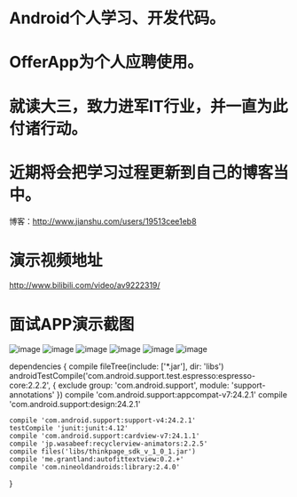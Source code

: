 # Android个人学习、开发代码。
# OfferApp为个人应聘使用。
# 就读大三，致力进军IT行业，并一直为此付诸行动。
# 近期将会把学习过程更新到自己的博客当中。
博客：http://www.jianshu.com/users/19513cee1eb8
# 演示视频地址 
http://www.bilibili.com/video/av9222319/
# 面试APP演示截图

![image](https://github.com/JayKuzzi/Android/blob/master/OfferApp/app/appshot/主页.png)
![image](https://github.com/JayKuzzi/Android/blob/master/OfferApp/app/appshot/侧滑.png)
![image](https://github.com/JayKuzzi/Android/blob/master/OfferApp/app/appshot/功能.png)
![image](https://github.com/JayKuzzi/Android/blob/master/OfferApp/app/appshot/项目.png)
![image](https://github.com/JayKuzzi/Android/blob/master/OfferApp/app/appshot/音乐.png)
![image](https://github.com/JayKuzzi/Android/blob/master/OfferApp/app/appshot/关于.png)


dependencies {
    compile fileTree(include: ['*.jar'], dir: 'libs')
    androidTestCompile('com.android.support.test.espresso:espresso-core:2.2.2', {
        exclude group: 'com.android.support', module: 'support-annotations'
    })
    compile 'com.android.support:appcompat-v7:24.2.1'
    compile 'com.android.support:design:24.2.1'


    compile 'com.android.support:support-v4:24.2.1'
    testCompile 'junit:junit:4.12'
    compile 'com.android.support:cardview-v7:24.1.1'
    compile 'jp.wasabeef:recyclerview-animators:2.2.5'
    compile files('libs/thinkpage_sdk_v_1_0_1.jar')
    compile 'me.grantland:autofittextview:0.2.+'
    compile 'com.nineoldandroids:library:2.4.0'


}
